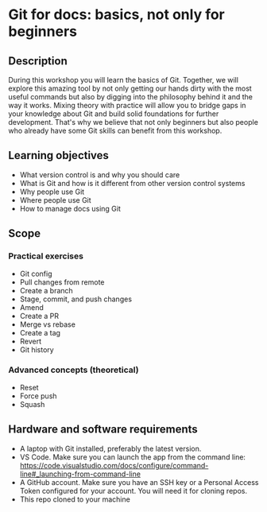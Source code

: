 # Git for docs: basics, not only for beginners

## Description

During this workshop you will learn the basics of Git. Together, we will explore
this amazing tool by not only getting our hands dirty with the most useful
commands but also by digging into the philosophy behind it and the way it works.
Mixing theory with practice will allow you to bridge gaps in your knowledge
about Git and build solid foundations for further development. That's why we
believe that not only beginners but also people who already have some Git skills
can benefit from this workshop.

## Learning objectives

- What version control is and why you should care
- What is Git and how is it different from other version control systems
- Why people use Git
- Where people use Git
- How to manage docs using Git

## Scope

### Practical exercises

- Git config
- Pull changes from remote
- Create a branch
- Stage, commit, and push changes
- Amend
- Create a PR
- Merge vs rebase
- Create a tag
- Revert
- Git history

### Advanced concepts (theoretical)

- Reset
- Force push
- Squash

## Hardware and software requirements

- A laptop with Git installed, preferably the latest version.
- VS Code. Make sure you can launch the app from the command line: https://code.visualstudio.com/docs/configure/command-line#_launching-from-command-line
- A GitHub account. Make sure you have an SSH key or a Personal Access Token configured for your account. You will need it for cloning repos.
- This repo cloned to your machine

